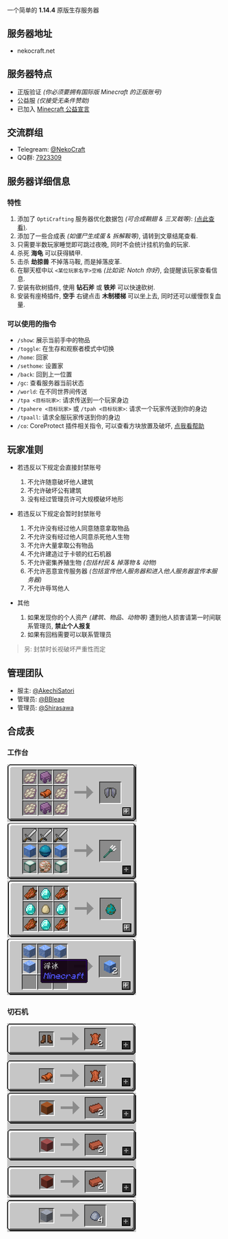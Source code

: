 一个简单的 **1.14.4** 原版生存服务器

## 服务器地址

- nekocraft.net

## 服务器特点

- 正版验证 *(你必须要拥有国际版 Minecraft 的正版账号)*
- 公益服 *(仅接受无条件赞助)*
- 已加入 [Minecraft 公益宣言](https://nonprofit-minecraft.org)

## 交流群组

- Telegream: [@NekoCraft](https://t.me/NekoCraft)
- QQ群: [7923309](https://jq.qq.com/?_wv=1027&k=5NWK20A)

## 服务器详细信息

### 特性

1. 添加了 `OptiCrafting` 服务器优化数据包 *(可合成鞘翅 & 三叉戟等)*: [(点此查看)](https://www.bilibili.com/read/cv3138258).
2. 添加了一些合成表 *(如僵尸生成蛋 & 拆解鞍等)*, 请转到文章结尾查看.
3. 只需要半数玩家睡觉即可跳过夜晚, 同时不会统计挂机钓鱼的玩家.
4. 杀死 **海龟** 可以获得鳞甲.
5. 击杀 **劫掠兽** 不掉落马鞍, 而是掉落皮革.
6. 在聊天框中以 `<某位玩家名字>空格` *(比如说: Notch 你好)*, 会提醒该玩家查看信息.
7. 安装有砍树插件, 使用 **钻石斧** 或 **铁斧** 可以快速砍树.
8. 安装有座椅插件, **空手** 右键点击 **木制楼梯** 可以坐上去, 同时还可以缓慢恢复血量.

### 可以使用的指令

- `/show`: 展示当前手中的物品
- `/toggle`: 在生存和观察者模式中切换
- `/home`: 回家
- `/sethome`: 设置家
- `/back`: 回到上一位置
- `/gc`: 查看服务器当前状态
- `/world`: 在不同世界间传送
- `/tpa <目标玩家>`: 请求传送到一个玩家身边
- `/tpahere <目标玩家>` 或 `/tpah <目标玩家>`: 请求一个玩家传送到你的身边
- `/tpaall`: 请求全服玩家传送到你的身边
- `/co`: CoreProtect 插件相关指令, 可以查看方块放置及破坏, [点我看帮助](http://mineplugin.org/CoreProtect#.E5.91.BD.E4.BB.A4)

## 玩家准则

- 若违反以下规定会直接封禁账号
  1. 不允许随意破坏他人建筑
  2. 不允许破坏公有建筑
  3. 没有经过管理员许可大规模破坏地形

- 若违反以下规定会暂时封禁账号
  1. 不允许没有经过他人同意随意拿取物品
  2. 不允许没有经过他人同意杀死他人生物
  3. 不允许大量拿取公有物品
  4. 不允许建造过于卡顿的红石机器
  5. 不允许密集养殖生物 *(包括村民 & 掉落物 & 动物)*
  6. 不允许恶意宣传服务器 *(包括宣传他人服务器和进入他人服务器宣传本服务器)*
  7. 不允许辱骂他人

- 其他
  1. 如果发现你的个人资产 *(建筑、物品、动物等)* 遭到他人损害请第一时间联系管理员, **禁止个人报复**
  2. 如果有回档需要可以联系管理员

> 另: 封禁时长视破坏严重性而定

## 管理团队

- 服主: [@AkechiSatori](https://t.me/AkechiSatori)
- 管理员: [@BBleae](https://t.me/BBleae)
- 管理员: [@Shirasawa](https://t.me/Shirasawa)

## 合成表

### 工作台

![Elytra](./about_images/elytra.png)![Trident](./about_images/trident.png)![Zombie Egg](./about_images/zombie_egg.png)![Blue Ice](./about_images/blue_ice.png)

### 切石机

![Leather](./about_images/leather.png)![Brick](./about_images/brick.png)![Cyle](./about_images/cyle.png)
